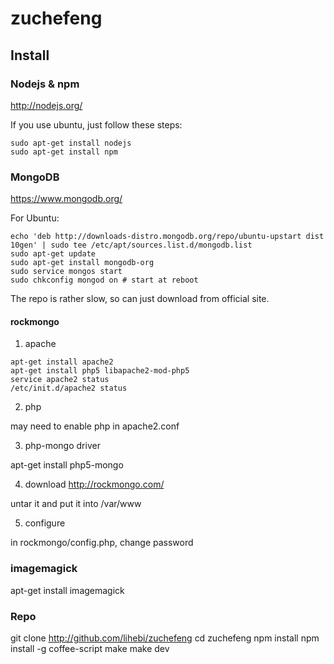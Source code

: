 # zuchefeng

## Install

### Nodejs & npm
http://nodejs.org/

If you use ubuntu, just follow these steps:
```
sudo apt-get install nodejs
sudo apt-get install npm
```

### MongoDB
https://www.mongodb.org/

For Ubuntu:
```
echo 'deb http://downloads-distro.mongodb.org/repo/ubuntu-upstart dist 10gen' | sudo tee /etc/apt/sources.list.d/mongodb.list
sudo apt-get update
sudo apt-get install mongodb-org
sudo service mongos start
sudo chkconfig mongod on # start at reboot
```
The repo is rather slow, so can just download from official site.

#### rockmongo
1. apache

```
apt-get install apache2
apt-get install php5 libapache2-mod-php5
service apache2 status
/etc/init.d/apache2 status
```

2. php

may need to enable php in apache2.conf

3. php-mongo driver

apt-get install php5-mongo

4. download
http://rockmongo.com/

untar it and put it into /var/www

5. configure

in rockmongo/config.php, change password

### imagemagick

apt-get install imagemagick

### Repo

git clone http://github.com/lihebi/zuchefeng
cd zuchefeng
npm install
npm install -g coffee-script
make
make dev

